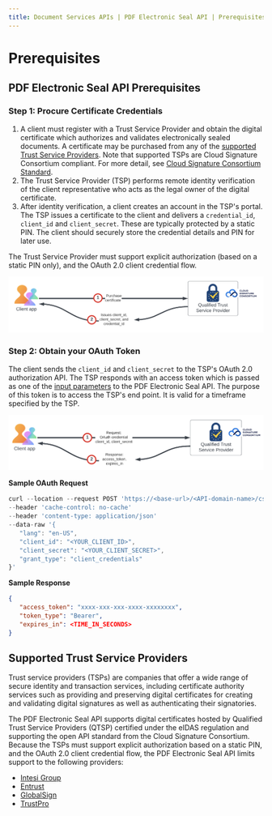 ```yaml
---
title: Document Services APIs | PDF Electronic Seal API | Prerequisites
---
```

# Prerequisites

## PDF Electronic Seal API Prerequisites

### Step 1: Procure Certificate Credentials

1. A client must register with a Trust Service Provider and obtain the digital certificate which authorizes and validates electronically sealed documents. A certificate may be purchased from any of the [supported Trust Service Providers](/overview/pdf-electronic-seal-api/prerequisites/#supported-trust-service-providers). Note that supported TSPs are Cloud Signature Consortium compliant. For more detail, see [Cloud Signature Consortium Standard](https://cloudsignatureconsortium.org/wp-content/uploads/2020/01/CSC_API_V1_1.0.4.0.pdf).
2. The Trust Service Provider (TSP) performs remote identity verification of the client representative who acts as the legal owner of the digital certificate.
3. After identity verification, a client creates an account in the TSP's portal. The TSP issues a certificate to the client and delivers a `credential_id`, `client_id` and `client_secret`. These are typically protected by a static PIN. The client should securely store the credential details and PIN for later use.

<InlineAlert slots="text"/>
The Trust Service Provider must support explicit authorization (based on a static PIN only), and the OAuth 2.0 client credential flow.

![TSP Token Generation](../images/cert.png)

### Step 2: Obtain your OAuth Token

The client sends the `client_id` and `client_secret` to the TSP's OAuth 2.0 authorization API. The TSP responds with an access token which is passed as one of the [input parameters](/overview/pdf-electronic-seal-api/quickstarts/#parameters) to the PDF Electronic Seal API. The purpose of this token is to access the TSP's end point. It is valid for a timeframe specified by the TSP.  

![TSP Token Generation](../images/TSPToken.png)

**Sample OAuth Request**

```javascript
curl --location --request POST 'https://<base-url>/<API-domain-name>/csc/v0/oauth2/token'
--header 'cache-control: no-cache'
--header 'content-type: application/json'
--data-raw '{
   "lang": "en-US",
   "client_id": "<YOUR_CLIENT_ID>",
   "client_secret": "<YOUR_CLIENT_SECRET>",
   "grant_type": "client_credentials"
}'
```

**Sample Response**

```json
{
   "access_token": "xxxx-xxx-xxx-xxxx-xxxxxxxx",
   "token_type": "Bearer",
   "expires_in": <TIME_IN_SECONDS>
}
```

## Supported Trust Service Providers

Trust service providers (TSPs) are companies that offer a wide range of secure identity and transaction services, including certificate authority services such as providing and preserving digital certificates for creating and validating digital signatures as well as authenticating their signatories.

The PDF Electronic Seal API supports digital certificates hosted by Qualified Trust Service Providers (QTSP) certified under the eIDAS regulation and supporting the open API standard from the Cloud Signature Consortium. Because the TSPs must support explicit authorization based on a static PIN, and the OAuth 2.0 client credential flow, the PDF Electronic Seal API limits support to the following providers: <!-- REFERENCES https://helpx.adobe.com/acrobat/kb/approved-trust-list1.html -->
<br/>

* [Intesi Group](https://www.intesigroup.com/en/)
* [Entrust](https://www.entrust.com/pdf-signing-certificates/)
* [GlobalSign](https://www.globalsign.com/en/digital-signatures)
* [TrustPro](https://www.trustpro.eu/)